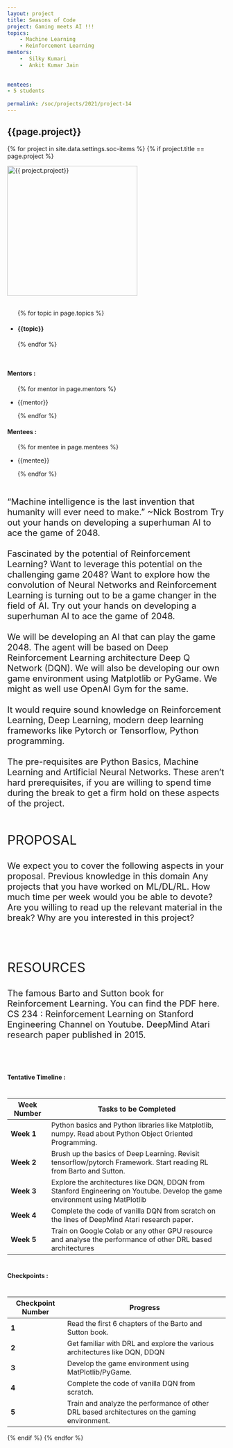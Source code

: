 ```yaml
---
layout: project
title: Seasons of Code
project: Gaming meets AI !!!
topics:
    - Machine Learning
    - Reinforcement Learning
mentors:
    -  Silky Kumari
    -  Ankit Kumar Jain   
     
    
mentees:
- 5 students   
    
permalink: /soc/projects/2021/project-14
---
```


<h2 class="display1 m-3 p-3 text-center">{{page.project}}</h2>

{% for project in site.data.settings.soc-items %}
{% if project.title == page.project %}
<div>
    <img src="{{ site.baseurl }}/{{ project.image }}"  width = "300" height="300" alt="{{ project.project}}" class="border rounded img-soc">
</div>
<div>
    <br>
    <ul>
        {% for topic in page.topics %}
        <li><h4 class="text-primary text-center">{{topic}}</h4></li>
        {% endfor %}
    </ul>
    <br>
    <h4 class="display3  ">Mentors :</h4> 
    <ul>
        {% for mentor in page.mentors %}
        <li><p class="lead">{{mentor}}</p></li>
        {% endfor %}
    </ul>
    <h4 class="display3  ">Mentees :</h4> 
    <ul>
        {% for mentee in page.mentees %}
        <li><p class="lead">{{mentee}}</p></li>
        {% endfor %}
    </ul>
</div>
<div>
    <p class="display3" style = "font-size:20px;" >
        <br>
        “Machine intelligence is the last invention that humanity will ever need to make.” ~Nick Bostrom Try out your hands on developing a superhuman AI to ace the game of 2048.
        <br><br>
        Fascinated by the potential of Reinforcement Learning? Want to leverage this potential on the challenging game 2048? Want to explore how the convolution of Neural Networks and Reinforcement Learning is turning out to be a game changer in the field of AI. Try out your hands on developing a superhuman AI to ace the game of 2048.
        <br><br>
        We will be developing an AI that can play the game 2048. The agent will be based on Deep Reinforcement Learning architecture Deep Q Network (DQN). We will also be developing our own game environment using Matplotlib or PyGame. We might as well use OpenAI Gym for the same.
        <br><br>
        It would require sound knowledge on Reinforcement Learning, Deep Learning, modern deep learning frameworks like Pytorch or Tensorflow, Python programming.
        <br><br>
        The pre-requisites are Python Basics, Machine Learning and Artificial Neural Networks. These aren’t hard prerequisites, if you are willing to spend time during the break to get a firm hold on these aspects of the project.
        <br><br>
        </p>
        <p class = "lead" style = "font-size: 30px">PROPOSAL</p>
        <p class="display3" style = "font-size:20px;" >
        We expect you to cover the following aspects in your proposal. Previous knowledge in this domain Any projects that you have worked on ML/DL/RL. How much time per week would you be able to devote? Are you willing to read up the relevant material in the break? Why are you interested in this project?
        </p>
        <br><br>
        <p class = "lead" style = "font-size: 30px">RESOURCES</p>
        <p class="display3" style = "font-size:20px;">
        The famous Barto and Sutton book for Reinforcement Learning. You can find the PDF here. CS 234 : Reinforcement Learning on Stanford Engineering Channel on Youtube. DeepMind Atari research paper published in 2015.
        </p>
        <br>
</div>
<div>
    <h4 class="display3" style="margin:40px 0px 40px 0px;">Tentative Timeline :</h4>
    <table class="table table-striped">
  <thead>
    <tr>
      <th>Week Number</th>
      <th>Tasks to be Completed</th>
    </tr>
  </thead>
  <tbody>
    <tr>
      <td><strong>Week 1</strong></td>
      <td>Python basics and Python libraries like Matplotlib, numpy. Read about Python Object Oriented Programming.</td>
    </tr>
    <tr>
      <td><strong>Week 2</strong></td>
      <td>Brush up the basics of Deep Learning. Revisit tensorflow/pytorch Framework. Start reading RL from Barto and Sutton.</td>
    </tr>
    <tr>
      <td><strong>Week 3</strong></td>
      <td>Explore the architectures like DQN, DDQN from Stanford Engineering on Youtube. Develop the game environment using MatPlotlib</td>
    </tr>
    <tr>
      <td><strong>Week 4</strong></td>
      <td>Complete the code of vanilla DQN from scratch on the lines of DeepMind Atari research paper.</td>
    </tr>
    <tr>
      <td><strong>Week 5</strong></td>
      <td>Train on Google Colab or any other GPU resource and analyse the performance of other DRL based architectures</td>
    </tr>
  </tbody>
</table>
</div>
<div>
    <h4 class="display3" style="margin:40px 0px 40px 0px;">Checkpoints :</h4>
    <table class="table table-striped">
  <thead>
    <tr>
      <th>Checkpoint Number</th>
      <th>Progress</th>
    </tr>
  </thead>
  <tbody>
    <tr>
      <td><strong>1</strong></td>
      <td>Read the first 6 chapters of the Barto and Sutton book.</td>
    </tr>
    <tr>
      <td><strong>2</strong></td>
      <td>Get familiar with DRL and explore the various architectures like DQN, DDQN</td>
    </tr>
    <tr>
      <td><strong>3</strong></td>
      <td>Develop the game environment using MatPlotlib/PyGame.</td>
    </tr>
    <tr>
      <td><strong>4</strong></td>
      <td>Complete the code of vanilla DQN from scratch.</td>
    </tr>
    <tr>
      <td><strong>5</strong></td>
      <td>Train and analyze the performance of other DRL based architectures on the gaming environment.</td>
    </tr>
  </tbody>
</table>
</div>
{% endif %}
{% endfor %}
